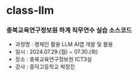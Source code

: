 # class-llm  
### 충북교육연구정보원 하계 직무연수 실습 소스코드
* 과정명 : 랭체인 활용 LLM AI앱 개발 및 활용
* 일시 : 2024.07.29.(월) ~ 07.30.(화)
* 장소 : 충북교육연구정보원 ICT3실
* 강사 : 흥덕고등학교 박정진
